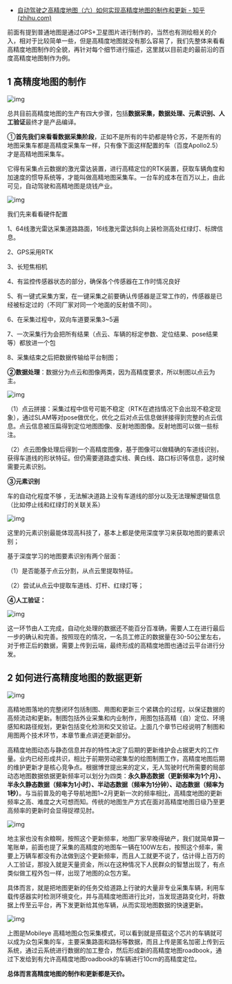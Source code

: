- [自动驾驶之高精度地图（六）如何实现高精度地图的制作和更新 - 知乎 (zhihu.com)](https://zhuanlan.zhihu.com/p/369258953)

前面有提到普通地图是通过GPS+卫星图片进行制作的，当然也有测绘相关的介入，相对于比较简单一些，但是高精度地图就没有那么容易了，我们先整体来看看高精度地图制作的全貌，再针对每个细节进行描述，这里就以目前走的最前沿的百度高精度地图制作为例。

## 1 高精度地图的制作

![img](https://pic1.zhimg.com/80/v2-2d517002be58204d1d7df0052cb0a6b8_720w.jpg)



总共目前高精度地图的生产有四大步骤，包括**数据采集，数据处理、元素识别、人工验证**最终才是产品编译。

①**首先我们来看看数据采集阶段**，正如不是所有的牛奶都是特仑苏，不是所有的地图采集车都是高精度采集车一样，只有像下面这样配置的车（百度Apollo2.5）才是高精地图采集车。

它得有采集点云数据的激光雷达装置，进行高精定位的RTK装置，获取车辆角度和加速度的惯导系统等，才能叫做高精地图采集车。一台车的成本在百万以上，由此可见，自动驾驶和高精地图是烧钱产业。

![img](https://pic4.zhimg.com/80/v2-a938dfa2b7b1877d8a9886424ddc8d37_720w.jpg)

我们先来看看硬件配置

1、64线激光雷达采集道路路面，16线激光雷达斜向上装检测高处红绿灯、标牌信息。

2、GPS采用RTK

3、长短焦相机

4、有监控传感器状态的部分，确保各个传感器在工作时情况良好

5、有一键式采集方案，在一键采集之前要确认传感器是正常工作的，传感器是已经被标定过的（不同厂家对同一个地面的反射值不同）。

6、在采集过程中，双向车道要采集3~5遍

7、一次采集行为会把所有结果（点云、车辆的标定参数、定位结果、pose结果等）都放进一个包

8、采集结束之后把数据传输给平台制图；

**②数据处理**：数据分为点云和图像两类，因为高精度要求，所以制图以点云为主。

![img](https://pic4.zhimg.com/80/v2-7f65e8d78379bdd9be5ba5bd45b9646f_720w.jpg)

（1）点云拼接：采集过程中信号可能不稳定（RTK在遮挡情况下会出现不稳定现象），通过SLAM等对pose做优化，优化之后对点云信息做拼接得到完整的点云信息。点云信息被压扁得到定位地图图像、反射地图图像。反射地图可以做一些标注。

（2）点云图像处理后得到一个高精度图像，基于图像可以做精确的车道线识别，获得车道线的形状特征。但仍需要道路虚实线、黄白线、路口标识等信息，这时候需要元素识别。

**③元素识别**

车的自动化程度不够 ，无法解决道路上没有车道线的部分以及无法理解逻辑信息（比如停止线和红绿灯的关联关系）

![img](https://pic1.zhimg.com/80/v2-ab7a3c11f321fd8524c84fa724ede710_720w.jpg)



这里的元素识别最能体现高科技了，基本上都是使用深度学习来获取地图的要素识别；

基于深度学习的地图要素识别有两个层面：

（1）是否能基于点云分割，从点云里提取特征。

（2）尝试从点云中提取车道线、灯杆、红绿灯等；

**④人工验证：**

![img](https://pic3.zhimg.com/80/v2-847d483ac5071bdda73d77615969a5b2_720w.jpg)

这一环节由人工完成，自动化处理的数据还不能百分百准确，需要人工在进行最后一步的确认和完善。按照现在的情况，一名员工修正的数据量在30-50公里左右，对于修正后的数据，需要上传到云端，最终形成的高精度地图也通过云平台进行分发。

## 2 如何进行高精度地图的数据更新

![img](https://pic1.zhimg.com/80/v2-8c8f2cf20bac3a5d62fb76b7e596d52c_720w.jpg)



高精地图落地的完整闭环包括制图、用图和更新三个紧耦合的过程，以保证数据的高频流动和更新。制图包括外业采集和内业制作，用图包括高精（自）定位、环境感知和路径规划，更新包括变化检测和交叉验证。上面几个章节已经说明了制图和用图两个技术环节，本章节重点讲述更新部分。

高精度地图动态与静态信息并存的特性决定了后期的更新维护会占据更大的工作量。业内已经形成共识，相比于前期劳动密集型的绘图制图工作，高精度地图后期的维护更新才是核心竞争点。根据博世提出来的定义，无人驾驶时代所需要的局部动态地图数据依据更新频率可以划分为四类：**永久静态数据（更新频率为1个月）、半永久静态数据（频率为1小时）、半动态数据（频率为1分钟）、动态数据（频率为1秒）**。与当前普及的电子导航地图1~2月更新一次的频率相比，高精度地图的更新频率之高、难度之大可想而知。传统的地图生产方式在面对高精度地图日级乃至更高频率的更新时会显得捉襟见肘。

![img](https://pic1.zhimg.com/80/v2-91478c48f3a472ab00761b7833a76190_720w.jpg)



地主家也没有余粮啊，按照这个更新频率，地图厂家早晚得破产，我们就简单算一笔账单，前面也提了采集的高精度的地图车一辆在100W左右，按照这个频率，需要上万辆车都没有办法做到这个更新频率，而且人工就更不说了，估计得上百万的人工验证，那投入就是天量资金，所以在这种情况下人民群众的智慧出现了，有点类似做工程外包一样，出现了地图的众包方案。

具体而言，就是把地图更新的任务交给道路上行驶的大量非专业采集车辆，利用车载传感器实时检测环境变化，并与高精度地图进行比对，当发现道路变化时，将数据上传至云平台，再下发更新给其他车辆，从而实现地图数据的快速更新。

![img](https://pic3.zhimg.com/80/v2-2d6acca34e0e176a55ad74145bc67a16_720w.jpg)

上图是Mobileye 高精地图众包采集模式，可以看到就是搭载这个芯片的车辆就可以成为众包采集的车，主要采集路面和路标等数据，而且上传是匿名加密上传到云系统，通过云系统进行数据的加工整合，然后形成新的高精度地图roadbook，通过下发给到有允许高精度地图roadbook的车辆进行10cm的高精度定位。

**总体而言高精度地图的制作和更新都是天价。**